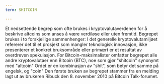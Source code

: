 ```yaml
---
term: SHITCOIN

---
```

Et nedsettende begrep som ofte brukes i kryptovalutaverdenen for å beskrive altcoins som anses å være verdiløse eller uten fremtid. Begrepet brukes i to forskjellige sammenhenger: I det generelle kryptovalutamiljøet refererer det til et prosjekt som mangler teknologisk innovasjon, ikke presenterer et konkret bruksområde eller primært er et resultat av overdreven spekulasjon. For Bitcoin-maksimalister omfatter begrepet alle andre kryptovalutaer enn Bitcoin (BTC), noe som gjør "shitcoin" synonymt med "altcoin" Ordet er en kombinasjon av "shit", som betyr det samme på engelsk, og "coin" Den første bruken av begrepet stammer fra en melding lagt ut av brukeren Ribuck den 8. november 2010 på Bitcoin Talk-forumet.